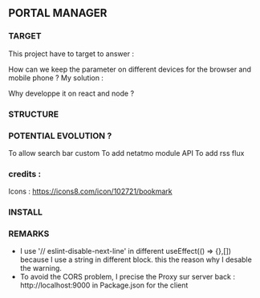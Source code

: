 ## PORTAL MANAGER

### TARGET
This project have to target to answer : 

How can we keep the parameter on different devices for the browser and mobile phone ?
My solution :


Why developpe it on react and node ?


### STRUCTURE


### POTENTIAL EVOLUTION ?
To allow search bar custom
To add netatmo module API
To add rss flux


### credits : 

Icons : https://icons8.com/icon/102721/bookmark


### INSTALL

### REMARKS

- I use '// eslint-disable-next-line' in different useEffect(() => {},[]) because I use a string in different block. this the reason why I desable the warning. 
- To avoid the CORS problem, I precise the Proxy sur server back : http://localhost:9000 in Package.json for the client